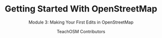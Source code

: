 ---
  audience: 
    - "high_school"
    - "community_college"
    - "university"
  author: "TeachOSM Contributors"
  description: "By now your students should have an OpenStreetMap account, be familiar with the OpenStreetMap interface, have located an area of interest, and are ready to map. In this module, we take control of the iD editor and learn to add geographic data to the map. "
  difficulty: "beginner"
  date_posted: "2021-09-03"
  osm_username: "d3netxer"
  filename: "1630676081048-1628874401346-Getting-Started-With-OSM---Module-3_-Making-Your-First-Edits-in-OSM-(1).pdf"
  group: ""
  layout: "project"
  preparation_time: "two_to_four_hours"
  project_time: 
    - "two_to_four_hours"
  subtitle: "Module 3: Making Your First Edits in OpenStreetMap"
  thumbnail: "1630676052947-GETTING STARTED WITH OPENSTREETMAP.png"
  title: "Getting Started With OpenStreetMap"
  type: "desktop"
  url: "2021-09-03-304175"

---